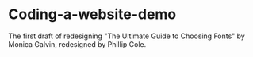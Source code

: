 # Coding-a-website-demo
The first draft of redesigning "The Ultimate Guide to Choosing Fonts" by Monica Galvin, redesigned by Phillip Cole.
